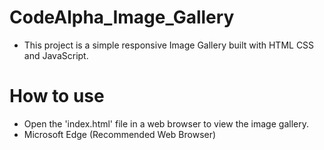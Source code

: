 # CodeAlpha_Image_Gallery
- This project is a simple responsive Image Gallery built with HTML CSS and JavaScript.
# How to use
- Open the 'index.html' file in a web browser to view the image gallery.
- Microsoft Edge (Recommended Web Browser)
